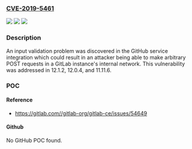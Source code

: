 ### [CVE-2019-5461](https://cve.mitre.org/cgi-bin/cvename.cgi?name=CVE-2019-5461)
![](https://img.shields.io/static/v1?label=Product&message=GitLab%20Community%20Edition&color=blue)
![](https://img.shields.io/static/v1?label=Version&message=n%2Fa&color=blue)
![](https://img.shields.io/static/v1?label=Vulnerability&message=Improper%20Input%20Validation%20(CWE-20)&color=brighgreen)

### Description

An input validation problem was discovered in the GitHub service integration which could result in an attacker being able to make arbitrary POST requests in a GitLab instance's internal network. This vulnerability was addressed in 12.1.2, 12.0.4, and 11.11.6.

### POC

#### Reference
- https://gitlab.com//gitlab-org/gitlab-ce/issues/54649

#### Github
No GitHub POC found.

